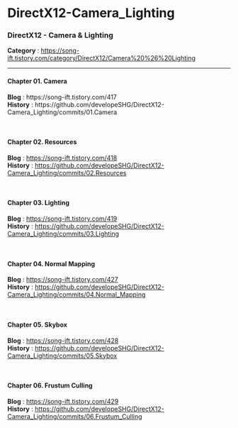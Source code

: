 # DirectX12-Camera_Lighting
<h3>DirectX12 - Camera &amp; Lighting</h3>

<b>Category</b> : https://song-ift.tistory.com/category/DirectX12/Camera%20%26%20Lighting

<hr size="5">

<h4>Chapter 01. Camera</h4>
<b>Blog</b> : https://song-ift.tistory.com/417
<br><b>History</b> : https://github.com/developeSHG/DirectX12-Camera_Lighting/commits/01.Camera

<br><h4>Chapter 02. Resources</h4>
<b>Blog</b> : https://song-ift.tistory.com/418
<br><b>History</b> : https://github.com/developeSHG/DirectX12-Camera_Lighting/commits/02.Resources

<br><h4>Chapter 03. Lighting</h4>
<b>Blog</b> : https://song-ift.tistory.com/419
<br><b>History</b> : https://github.com/developeSHG/DirectX12-Camera_Lighting/commits/03.Lighting

<br><h4>Chapter 04. Normal Mapping</h4>
<b>Blog</b> : https://song-ift.tistory.com/427
<br><b>History</b> : https://github.com/developeSHG/DirectX12-Camera_Lighting/commits/04.Normal_Mapping

<br><h4>Chapter 05. Skybox</h4>
<b>Blog</b> : https://song-ift.tistory.com/428
<br><b>History</b> : https://github.com/developeSHG/DirectX12-Camera_Lighting/commits/05.Skybox

<br><h4>Chapter 06. Frustum Culling</h4>
<b>Blog</b> : https://song-ift.tistory.com/429
<br><b>History</b> : https://github.com/developeSHG/DirectX12-Camera_Lighting/commits/06.Frustum_Culling
